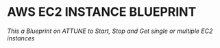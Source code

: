 # AWS EC2 INSTANCE BLUEPRINT
*This a Blueprint on ATTUNE to Start, Stop and Get single or multiple EC2 instances*

<!-- git push --set-upstream StartEC2 master -->

<!-- git push --set-upstream "https://github.com/ogie15/AWS-EC2-INSTANCE-BLUEPRINT" master -->

<!-- git pull --set-upstream "https://github.com/ogie15/AWS-EC2-INSTANCE-BLUEPRINT" master -->

<!-- i-0886cdf673b05587d working vm -->
